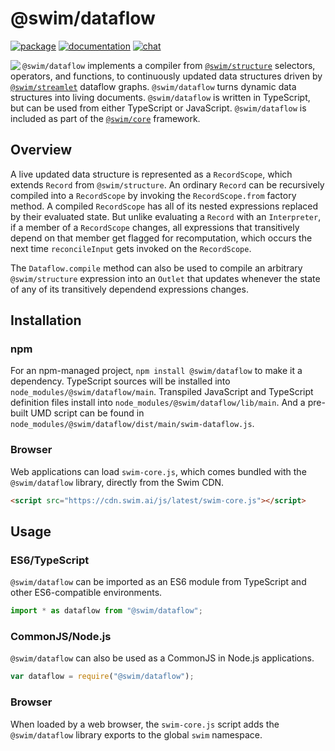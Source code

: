 # @swim/dataflow

[![package](https://img.shields.io/npm/v/@swim/structure.svg)](https://www.npmjs.com/package/@swim/dataflow)
[![documentation](https://img.shields.io/badge/doc-TypeDoc-blue.svg)](http://docs.swim.ai/js/latest/modules/_swim_dataflow.html)
[![chat](https://img.shields.io/badge/chat-Gitter-green.svg)](https://gitter.im/swimos/community)

<a href="https://developer.swim.ai"><img src="https://cdn.swim.ai/images/marlin-blue.svg" align="left"></a>

`@swim/dataflow` implements a compiler from
[`@swim/structure`](https://www.npmjs.com/package/@swim/structure) selectors,
operators, and functions, to continuously updated data structures driven by
[`@swim/streamlet`](https://www.npmjs.com/package/@swim/streamlet) dataflow
graphs.  `@swim/dataflow` turns dynamic data structures into living documents.
`@swim/dataflow` is written in TypeScript, but can be used from either
TypeScript or JavaScript. `@swim/dataflow` is included as part of the
[`@swim/core`](https://www.npmjs.com/package/@swim/core) framework.

## Overview

A live updated data structure is represented as a `RecordScope`, which extends
`Record` from `@swim/structure`.  An ordinary `Record` can be recursively
compiled into a `RecordScope` by invoking the `RecordScope.from` factory method.
A compiled `RecordScope` has all of its nested expressions replaced by their
evaluated state.  But unlike evaluating a `Record` with an `Interpreter`, if a
member of a `RecordScope` changes, all expressions that transitively depend on
that member get flagged for recomputation, which occurs the next time
`reconcileInput` gets invoked on the `RecordScope`.

The `Dataflow.compile` method can also be used to compile an arbitrary
`@swim/structure` expression into an `Outlet` that updates whenever the state
of any of its transitively dependend expressions changes.

## Installation

### npm

For an npm-managed project, `npm install @swim/dataflow` to make it a
dependency. TypeScript sources will be installed into
`node_modules/@swim/dataflow/main`. Transpiled JavaScript and TypeScript
definition files install into `node_modules/@swim/dataflow/lib/main`.
And a pre-built UMD script can be found in
`node_modules/@swim/dataflow/dist/main/swim-dataflow.js`.

### Browser

Web applications can load `swim-core.js`, which comes bundled with the
`@swim/dataflow` library, directly from the Swim CDN.

```html
<script src="https://cdn.swim.ai/js/latest/swim-core.js"></script>
```

## Usage

### ES6/TypeScript

`@swim/dataflow` can be imported as an ES6 module from TypeScript and other
ES6-compatible environments.

```typescript
import * as dataflow from "@swim/dataflow";
```

### CommonJS/Node.js

`@swim/dataflow` can also be used as a CommonJS in Node.js applications.

```javascript
var dataflow = require("@swim/dataflow");
```

### Browser

When loaded by a web browser, the `swim-core.js` script adds the
`@swim/dataflow` library exports to the global `swim` namespace.

